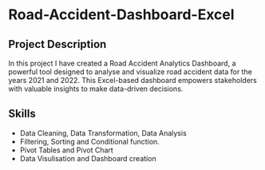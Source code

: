# Road-Accident-Dashboard-Excel
## Project Description
 In this project I have created a Road Accident Analytics Dashboard, a powerful tool designed to analyse and visualize road accident data for the years 2021 and 2022. This Excel-based dashboard empowers stakeholders with valuable insights to make data-driven decisions. 

## Skills 
- Data Cleaning, Data Transformation, Data Analysis
- Filtering, Sorting and Conditional function.
- Pivot Tables and Pivot Chart
- Data Visulisation and Dashboard creation
